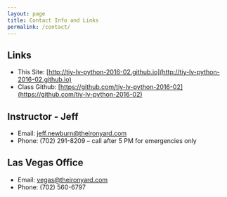 ```yaml
---
layout: page
title: Contact Info and Links
permalink: /contact/
---
```


## Links

  * This Site: [http://tiy-lv-python-2016-02.github.io](http://tiy-lv-python-2016-02.github.io)
  * Class Github: [https://github.com/tiy-lv-python-2016-02](https://github.com/tiy-lv-python-2016-02)

## Instructor - Jeff

  * Email: jeff.newburn@theironyard.com
  * Phone: (702) 291-8209 – call after 5 PM for emergencies only


## Las Vegas Office

  * Email: vegas@theironyard.com
  * Phone: (702) 560-6797
